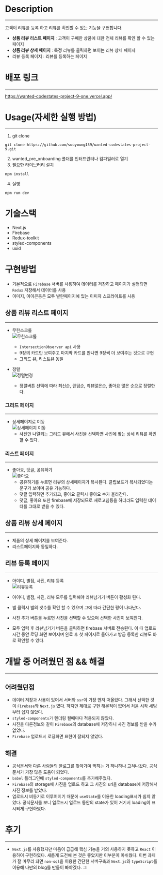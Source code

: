 # Description

---

고객이 리뷰를 등록 하고 리뷰를 확인할 수 있는 기능을 구현합니다.

- **상품 리뷰 리스트 페이지** : 고객이 구매한 상품에 대한 전체 리뷰를 확인 할 수 있는 페이지
- **상품 리뷰 상세 페이지** : 특정 리뷰를 클릭하면 보이는 리뷰 상세 페이지
- 리뷰 등록 페이지 : 리뷰를 등록하는 페이지

# 배포 링크

---

https://wanted-codestates-project-9-one.vercel.app/

# Usage(자세한 실행 방법)

---

1. git clone

```
git clone https://github.com/sooyoung159/wanted-codestates-project-9.git
```

2. wanted_pre_onboarding 폴더를 인터프린터나 컴파일러로 열기
3. 필요한 라이브러리 설치

```
npm install
```

4. 실행

```
npm run dev
```

# 기술스택

- Next.js
- Firebase
- Redux-toolkit
- styled-components
- uuid

# 구현방법

- 기본적으로 `Firebase` 서버를 사용하여 데이터를 저장하고 페이지가 실행되면 `Redux` 저장해서 데이터를 사용
- 이미지, 아이콘등은 모두 발란페이지에 있는 이미지 스프라이트를 사용

## 상품 리뷰 리스트 페이지

---

- 무한스크롤
  <br/>
  ![무한스크롤](https://user-images.githubusercontent.com/68948735/160121147-e0d76388-3b7c-4f8d-a1c6-be993a74f745.gif)
  <br/>

  - `IntersectionObserver api` 사용
  - 9장의 카드만 보여주고 마지막 카드를 만나면 9장씩 더 보여주는 것으로 구현
  - 그리드 뷰, 리스트뷰 동일

- 정렬
  <br/>
  ![정렬변경](https://user-images.githubusercontent.com/68948735/160121236-bdf824e3-a4de-452b-90dc-b33bb0975746.gif)
  <br/>
  - 정렬버튼 선택에 따라 최신순, 랜덤순, 리뷰많은순, 좋아요 많은 순으로 정렬한다.

### 그리드 페이지

---

- 상세페이지로 이동
  <br/>
  ![상세페이지 이동](https://user-images.githubusercontent.com/68948735/160121365-c220ded0-b0fb-4160-ac7c-4bc4827bbed2.gif)
  <br/>
  - 사진만 나열되는 그리드 뷰에서 사진을 선택하면 사진에 맞는 상세 리뷰를 확인할 수 있다.

### 리스트 페이지

---

- 좋아요, 댓글, 공유하기
  <br/>
  ![좋아요](https://user-images.githubusercontent.com/68948735/160121438-0352e569-2edf-4574-84f4-52ad0a46a4fa.gif)
  <br/>
  - 공유하기를 누르면 리뷰의 상세페이지가 복사된다. 클립보드가 복사되었다는 문구가 보이며 공유 가능하다.
  - 댓글 입력하면 추가되고, 좋아요 클릭시 좋아요 수가 올라간다.
  - 댓글, 좋아요 또한 firebase에 저장되므로 새로고침등을 하더라도 입력한 데이터를 그대로 받을 수 있다.

## 상품 리뷰 상세 페이지

---

- 제품의 상세 페이지를 보여준다.
- 리스트페이지와 동일하다.

## 리뷰 등록 페이지

---

- 아이디, 별점, 사진, 리뷰 등록
  <br/>
  ![리뷰등록](https://user-images.githubusercontent.com/68948735/160121495-3f6a13ed-688e-4855-9b85-ecb59a90ae52.gif)
  <br/>

- 아이디, 별점, 사진, 리뷰 모두를 입력해야 리뷰남기기 버튼이 활성화 된다.
- 별 클릭시 별의 갯수를 확인 할 수 있으며 그에 따라 간단한 평이 나타난다.
- 사진 추가 버튼을 누르면 사진을 선택할 수 있으며 선택한 사진이 보여진다.
- 모두 입력 후 리뷰남기기 버튼을 클릭하면 firebase 서버로 전송된다. 이 때 업로드 시간 동안 로딩 화면 보여지며 완료 후 첫 페이지로 돌아가고 방금 등록한 리뷰도 바로 확인할 수 있다.

# 개발 중 어려웠던 점 && 해결

---

## 어려웠던점

- 데이터 저장과 사용이 있어서 서버와 `ssr`이 가장 먼저 떠올랐다. 그래서 선택한 것이 `Firebase`와 `Next.js` 였다. 하지만 제대로 구현 해본적이 없어서 처음 시작 세팅부터 쉽지 않았다.
- `styled-components`가 렌더링 될때마다 적용되지 않았다.
- 사진을 다른정보와 같이 `Firebase`의 database에 저장하니 사진 정보를 받을 수가 없었다.
- `Firebase` 업로드시 로딩화면 표현이 잘되지 않았다.

## 해결

- 공식문서와 다른 사람들의 블로그를 찾아가며 막히는 거 하나하나 고쳐나갔다. 공식문서가 가장 많은 도움이 되었다.
- `babel` 플러그인에 `styled-components`를 추가해주었다.
- `Firebase`의 storage에 사진을 업로드 하고 그 사진의 url을 database에 저장해서 사진 정보를 받았다.
- 업로드시 비동기로 이루어지기 때문에 `useState`를 이용한 loading표시가 쉽지 않았다. 공식문서를 보니 업로드시 업로드 동안의 state가 있어 거기서 loading이 표시되게 구현하였다.

# 후기

---

- `Next.js`를 사용했지만 마음이 급급해 핵심 기능을 거의 사용하지 못하고 `React` 이용하여 구현하였다. 새롭게 도전해 본 것은 좋았지만 이부분이 아쉬웠다. 이번 과제가 잘 마무리 되면 `non-sql`을 이용한 간단한 서버구축과 `Next.js`와 `typeScript`를 이용해 나만의 blog를 만들어 봐야겠다. 그

